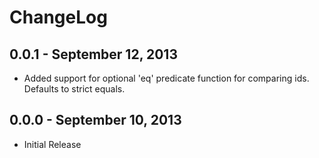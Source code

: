 # ChangeLog #

## 0.0.1 - September 12, 2013 ##
* Added support for optional 'eq' predicate function for comparing ids. Defaults
  to strict equals.

## 0.0.0 - September 10, 2013 ##
* Initial Release
